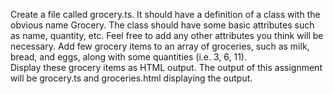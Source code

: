Create a file called grocery.ts. It should have a definition of a class with the obvious name Grocery. 
The class should have some basic attributes such as name, quantity, etc. 
Feel free to add any other attributes you think will be necessary.
Add few grocery items to an array of groceries, such as milk, bread, and eggs, along with some quantities (i.e. 3, 6, 11).  
Display these grocery items as HTML output.
The output of this assignment will be grocery.ts and groceries.html displaying the output.